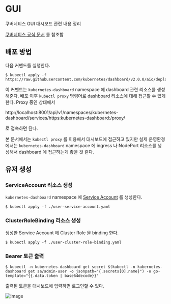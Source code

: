 # GUI
쿠버네티스 GUI 대시보드 관련 내용 정리

[쿠버네티스 공식 문서](https://kubernetes.io/ko/docs/tasks/access-application-cluster/web-ui-dashboard/) 를 참조함

## 배포 방법
다음 커맨드를 실행한다.

```
$ kubectl apply -f https://raw.githubusercontent.com/kubernetes/dashboard/v2.0.0/aio/deploy/recommended.yaml
```

이 커맨드는 ```kubernetes-dashboard``` namespace 에 dashboard 관련 리소스를 생성해준다.
배포 이후 ```kubectl proxy``` 명령어로 dashboard 리소스에 대해 접근할 수 있게 한다. Proxy 중인 상태에서 

http://localhost:8001/api/v1/namespaces/kubernetes-dashboard/services/https:kubernetes-dashboard:/proxy/

로 접속하면 된다.

본 문서에서는 ```kubectl proxy``` 를 이용해서 대시보드에 접근하고 있지만 실제 운영환경에서는 ```kubernetes-dashboard``` namespace 에 ingress 나 NodePort 리소스를 생성해서 dashboard 에 
접근하는게 좋을 것 같다.

## 유저 생성

### ServiceAccount 리소스 생성

```kubernetes-dashboard``` namespace 에 [Service Account](./user-service-account.yaml) 를 생성한다.
```
$ kubectl apply -f ./user-service-account.yaml
```

### ClusterRoleBinding 리소스 생성

생성한 Service Account 에 Cluster Role 을 binding 한다.

```
$ kubectl apply -f ./user-cluster-role-binding.yaml
```

### Bearer 토큰 출력

```
$ kubectl -n kubernetes-dashboard get secret $(kubectl -n kubernetes-dashboard get sa/admin-user -o jsonpath="{.secrets[0].name}") -o go-template="{{.data.token | base64decode}}"
```

출력된 토큰을 대시보드에 입력하면 로그인할 수 있다.

![image](https://user-images.githubusercontent.com/41066039/119760571-36233f80-bee5-11eb-9449-0df899b689b2.png)

